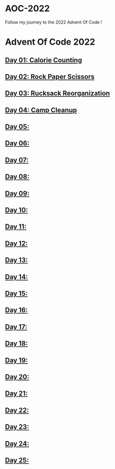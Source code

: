 # AOC-2022
Follow my journey to the 2022 Advent Of Code ! 

# Advent Of Code 2022

## [Day 01: Calorie Counting](https://adventofcode.com/2022/day/1)




## [Day 02: Rock Paper Scissors](https://adventofcode.com/2022/day/2)



## [Day 03: Rucksack Reorganization](https://adventofcode.com/2022/day/3)


## [Day 04: Camp Cleanup](https://adventofcode.com/2022/day/4)


## [Day 05: ](https://adventofcode.com/2022/day/5)


## [Day 06: ](https://adventofcode.com/2022/day/6)



## [Day 07: ](https://adventofcode.com/2022/day/7)

## [Day 08: ](https://adventofcode.com/2022/day/8)


## [Day 09: ](https://adventofcode.com/2022/day/9)



## [Day 10: ](https://adventofcode.com/2022/day/10)



## [Day 11: ](https://adventofcode.com/2022/day/11)



## [Day 12: ](https://adventofcode.com/2022/day/12)


## [Day 13: ](https://adventofcode.com/2022/day/13)


## [Day 14: ](https://adventofcode.com/2022/day/14)



## [Day 15: ](https://adventofcode.com/2022/day/15)



## [Day 16: ](https://adventofcode.com/2022/day/16)



## [Day 17: ](https://adventofcode.com/2022/day/17)



## [Day 18: ](https://adventofcode.com/2022/day/18)



## [Day 19: ](https://adventofcode.com/2022/day/19)



## [Day 20: ](https://adventofcode.com/2022/day/20)



## [Day 21: ](https://adventofcode.com/2022/day/21)



## [Day 22: ](https://adventofcode.com/2022/day/22)


## [Day 23: ](https://adventofcode.com/2022/day/23)



## [Day 24: ](https://adventofcode.com/2022/day/24)


## [Day 25: ](https://adventofcode.com/2022/day/25)


